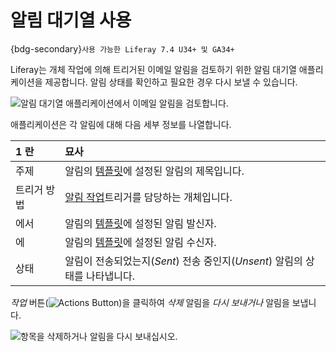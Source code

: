 # 알림 대기열 사용

{bdg-secondary}`사용 가능한 Liferay 7.4 U34+ 및 GA34+`

Liferay는 개체 작업에 의해 트리거된 이메일 알림을 검토하기 위한 알림 대기열 애플리케이션을 제공합니다. 알림 상태를 확인하고 필요한 경우 다시 보낼 수 있습니다.

![알림 대기열 애플리케이션에서 이메일 알림을 검토합니다.](./using-the-notification-queue/images/01.png)

애플리케이션은 각 알림에 대해 다음 세부 정보를 나열합니다.

| 1 란    | 묘사                                                                                                                                                 |
|:------ |:-------------------------------------------------------------------------------------------------------------------------------------------------- |
| 주제     | 알림의 [템플릿](./creating-notification-templates.md)에 설정된 알림의 제목입니다.                                                                                    |
| 트리거 방법 | [알림 작업](../../building-applications/objects/creating-and-managing-objects/actions/defining-object-actions.md#notification-actions)트리거를 담당하는 개체입니다. |
| 에서     | 알림의 [템플릿](./creating-notification-templates.md)에 설정된 알림 발신자.                                                                                       |
| 에      | 알림의 [템플릿](./creating-notification-templates.md)에 설정된 알림 수신자.                                                                                       |
| 상태     | 알림이 전송되었는지(*Sent*) 전송 중인지(*Unsent*) 알림의 상태를 나타냅니다.                                                                                                 |

*작업* 버튼(![Actions Button](../../images/icon-actions.png))을 클릭하여 *삭제* 알림을 *다시 보내거나* 알림을 보냅니다.

![항목을 삭제하거나 알림을 다시 보내십시오.](./using-the-notification-queue/images/02.png)

